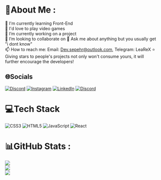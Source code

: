 # 💫About Me :
🌱 I'm currently learning Front-End  
💓 I'd love to play video games  
🔭 I’m currently working on a project  
👯 I’m looking to collaborate on 
💬 Ask me about anything but you usually get "i dont know"  
📫 How to reach me: Email: Dev.sepehr@outlook.com, Telegram: LeaReX
⭐ Giving stars to people's projects not only won't consume yours, it will further encourage the developers!  

## 🌐Socials
[![Discord](https://img.shields.io/badge/Discord-%237289DA.svg?logo=discord&logoColor=white)](htttps://discord.gg/https://discord.com/users/394974967906828288) [![Instagram](https://img.shields.io/badge/Instagram-%23E4405F.svg?logo=Instagram&logoColor=white)](https://instagram.com/https://www.instagram.com/_sepiix/) [![LinkedIn](https://img.shields.io/badge/LinkedIn-%230077B5.svg?logo=linkedin&logoColor=white)](https://linkedin.com/in/https://www.linkedin.com/in/sepehr-aghapoor-52360a21b/) [![Discord](https://img.shields.io/badge/Telegram-%231877F2.svg?logo=telegram)](https://t.me/LeaReX)


# 💻Tech Stack
![CSS3](https://img.shields.io/badge/css3-%231572B6.svg?style=for-the-badge&logo=css3&logoColor=white) ![HTML5](https://img.shields.io/badge/html5-%23E34F26.svg?style=for-the-badge&logo=html5&logoColor=white) ![JavaScript](https://img.shields.io/badge/javascript-%23323330.svg?style=for-the-badge&logo=javascript&logoColor=%23F7DF1E) ![React](https://img.shields.io/badge/react-%2320232a.svg?style=for-the-badge&logo=react&logoColor=%2361DAFB)
# 📊GitHub Stats :
![](https://github-readme-stats.vercel.app/api?username=LeaReXx&theme=great-gatsby&hide_border=false&include_all_commits=false&count_private=true)<br/>
![](https://github-readme-streak-stats.herokuapp.com/?user=LeaReXx&theme=great-gatsby&hide_border=false)<br/>
![](https://github-readme-stats.vercel.app/api/top-langs/?username=LeaReXx&theme=great-gatsby&hide_border=false&include_all_commits=false&count_private=true&layout=compact)
